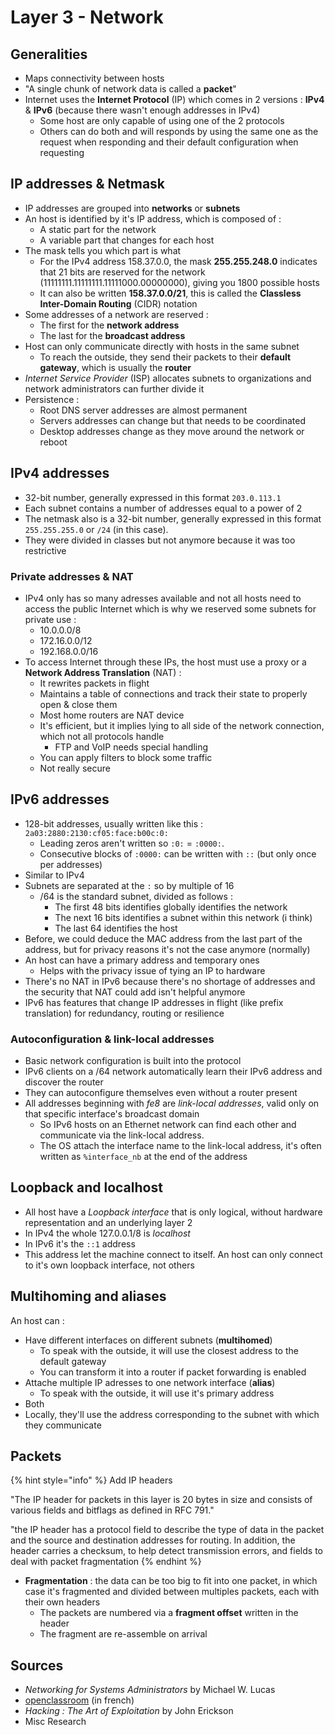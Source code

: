 # Layer 3 - Network

## Generalities

* Maps connectivity between hosts
* "A single chunk of network data is called a **packet**"
* Internet uses the **Internet Protocol** \(IP\) which comes in 2 versions : **IPv4** & **IPv6** \(because there wasn't enough addresses in IPv4\)
  * Some host are only capable of using one of the 2 protocols
  * Others can do both and will responds by using the same one as the request when responding and their default configuration when requesting

## IP addresses & Netmask

* IP addresses are grouped into **networks** or **subnets**
* An host is identified by it's IP address, which is composed of :
  * A static part for the network
  * A variable part that changes for each host
* The mask tells you which part is what
  * For the IPv4 address 158.37.0.0, the mask **255.255.248.0** indicates that 21 bits are reserved for the network \(11111111.11111111.11111000.00000000\), giving you 1800 possible hosts
  * It can also be written **158.37.0.0/21**, this is called the **Classless Inter-Domain Routing** \(CIDR\) notation
* Some addresses of a network are reserved :
  * The first for the **network address** 
  * The last for the **broadcast address**
* Host can only communicate directly with hosts in the same subnet
  * To reach the outside, they send their packets to their **default gateway**, which is usually the **router**
* _Internet Service Provider_ \(ISP\) allocates subnets to organizations and network administrators can further divide it
* Persistence :
  * Root DNS server addresses are almost permanent
  * Servers addresses can change but that needs to be coordinated
  * Desktop addresses change as they move around the network or reboot

## IPv4 addresses

* 32-bit number, generally expressed in this format `203.0.113.1`
* Each subnet contains a number of addresses equal to a power of 2
* The netmask also is a 32-bit number, generally expressed in this format `255.255.255.0` or `/24` \(in this case\).
* They were divided in classes but not anymore because it was too restrictive

### Private addresses & NAT

* IPv4 only has so many adresses available and not all hosts need to access the public Internet which is why we reserved some subnets for private use :
  * 10.0.0.0/8
  * 172.16.0.0/12
  * 192.168.0.0/16
* To access Internet through these IPs, the host must use a proxy or a **Network Address Translation** \(NAT\) :
  * It rewrites packets in flight
  * Maintains a table of connections and track their state to properly open & close them
  * Most home routers are NAT device
  * It's efficient, but it implies lying to all side of the network connection, which not all protocols handle
    * FTP and VoIP needs special handling
  * You can apply filters to block some traffic
  * Not really secure

## IPv6 addresses

* 128-bit addresses, usually written like this : `2a03:2880:2130:cf05:face:b00c:0:`
  * Leading zeros aren't written so `:0:` = `:0000:`.
  * Consecutive blocks of `:0000:` can be written with `::` \(but only once per addresses\)
* Similar to IPv4
* Subnets are separated at the `:` so by multiple of 16
  * /64 is the standard subnet, divided as follows :
    * The first 48 bits identifies globally identifies the network 
    * The next 16 bits identifies a subnet within this network \(i think\)
    * The last 64 identifies the host
* Before, we could deduce the MAC address from the last part of the address, but for privacy reasons it's not the case anymore \(normally\)
* An host can have a primary address and temporary ones
  * Helps with the privacy issue of tying an IP to hardware
* There's no NAT in IPv6 because there's no shortage of addresses and the security that NAT could add isn't helpful anymore
* IPv6 has features that change IP addresses in flight \(like prefix translation\) for redundancy, routing or resilience

### Autoconfiguration & link-local addresses

* Basic network configuration is built into the protocol
* IPv6 clients on a /64 network automatically learn their IPv6 address and discover the router
* They can autoconfigure themselves even without a router present
* All addresses beginning with _fe8_ are _link-local addresses_, valid only on that specific interface's broadcast domain
  * So IPv6 hosts on an Ethernet network can find each other and communicate via the link-local address. 
  * The OS attach the interface name to the link-local address, it's often written as `%interface_nb` at the end of the address

## Loopback and localhost

* All host have a _Loopback interface_ that is only logical, without hardware representation and an underlying layer 2
* In IPv4 the whole 127.0.0.1/8 is _localhost_ 
* In IPv6 it's the `::1` address
* This address let the machine connect to itself. An host can only connect to it's own loopback interface, not others

## Multihoming and aliases

An host can :

* Have different interfaces on different subnets \(**multihomed**\)
  * To speak with the outside, it will use the closest address to the default gateway
  * You can transform it into a router if packet forwarding is enabled
* Attache multiple IP adresses to one network interface \(**alias**\)
  * To speak with the outside, it will use it's primary address 
* Both
* Locally, they'll use the address corresponding to the subnet with which they communicate

## Packets

{% hint style="info" %}
Add IP headers

"The IP header for packets in this layer is 20 bytes in size and consists of various fields and bitflags as defined in RFC 791."

"the IP header has a protocol field to describe the type of data in the packet and the source and destination addresses for routing. In addition, the header carries a checksum, to help detect transmission errors, and fields to deal with packet fragmentation
{% endhint %}

* **Fragmentation** : the data can be too big to fit into one packet, in which case it's fragmented and divided between multiples packets, each with their own headers
  * The packets are numbered via a **fragment offset** written in the header
  * The fragment are re-assemble on arrival

## Sources

* _Networking for Systems Administrators_ by Michael W. Lucas
* [openclassroom](https://openclassrooms.com/fr/courses/1561696-les-reseaux-de-zero/1562627-les-masques-de-sous-reseaux-a-la-decouverte-du-subnetting) \(in french\)
* _Hacking : The Art of Exploitation_ by John Erickson
* Misc Research

